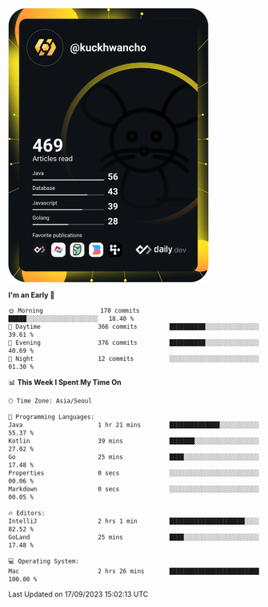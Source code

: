 <a href="https://app.daily.dev/kuckhwancho"><img src="https://github.com/kuckjwi0928/kuckjwi0928/blob/master/devcard.svg" width="400" alt="Kuckjwi Devcard"/></a>

<!--START_SECTION:waka-->
**I'm an Early 🐤** 

```text
🌞 Morning                170 commits         █████░░░░░░░░░░░░░░░░░░░░   18.40 % 
🌆 Daytime                366 commits         ██████████░░░░░░░░░░░░░░░   39.61 % 
🌃 Evening                376 commits         ██████████░░░░░░░░░░░░░░░   40.69 % 
🌙 Night                  12 commits          ░░░░░░░░░░░░░░░░░░░░░░░░░   01.30 % 
```


📊 **This Week I Spent My Time On** 

```text
🕑︎ Time Zone: Asia/Seoul

💬 Programming Languages: 
Java                     1 hr 21 mins        ██████████████░░░░░░░░░░░   55.37 % 
Kotlin                   39 mins             ███████░░░░░░░░░░░░░░░░░░   27.02 % 
Go                       25 mins             ████░░░░░░░░░░░░░░░░░░░░░   17.48 % 
Properties               0 secs              ░░░░░░░░░░░░░░░░░░░░░░░░░   00.06 % 
Markdown                 0 secs              ░░░░░░░░░░░░░░░░░░░░░░░░░   00.05 % 

🔥 Editors: 
IntelliJ                 2 hrs 1 min         █████████████████████░░░░   82.52 % 
GoLand                   25 mins             ████░░░░░░░░░░░░░░░░░░░░░   17.48 % 

💻 Operating System: 
Mac                      2 hrs 26 mins       █████████████████████████   100.00 % 
```


 Last Updated on 17/09/2023 15:02:13 UTC
<!--END_SECTION:waka-->
